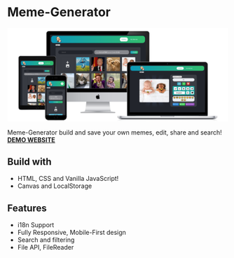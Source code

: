 # Meme-Generator

![all-devices-black (1)](assets/all-devices-black.png)

Meme-Generator build and save your own memes, edit, share and search!  
**[DEMO WEBSITE](https://y-moshe.github.io/meme-generator/)**

## Build with

- HTML, CSS and Vanilla JavaScript!
- Canvas and LocalStorage

## Features

- i18n Support
- Fully Responsive, Mobile-First design
- Search and filtering
- File API, FileReader

